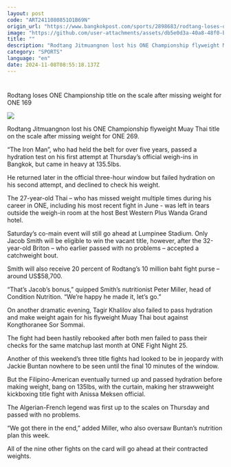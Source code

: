```yaml
---
layout: post
code: "ART2411080851O1B69N"
origin_url: "https://www.bangkokpost.com/sports/2898683/rodtang-loses-one-championship-title-on-the-scale-after-missing-weight-for-one-169"
image: "https://github.com/user-attachments/assets/db5e0d3a-40a8-48f0-b660-53ac2de1f248"
title: ""
description: "Rodtang Jitmuangnon lost his ONE Championship flyweight Muay Thai title on the scale after missing weight for ONE 269."
category: "SPORTS"
language: "en"
date: 2024-11-08T08:55:18.137Z
---
```


# 

Rodtang loses ONE Championship title on the scale after missing weight for ONE 169

![](https://github.com/user-attachments/assets/43a1c9b4-43d9-4f48-a8a1-12cdfa36619e)

Rodtang Jitmuangnon lost his ONE Championship flyweight Muay Thai title on the scale after missing weight for ONE 269.

“The Iron Man”, who had held the belt for over five years, passed a hydration test on his first attempt at Thursday’s official weigh-ins in Bangkok, but came in heavy at 135.5lbs.

He returned later in the official three-hour window but failed hydration on his second attempt, and declined to check his weight.

The 27-year-old Thai – who has missed weight multiple times during his career in ONE, including his most recent fight in June - was left in tears outside the weigh-in room at the host Best Western Plus Wanda Grand hotel. 

Saturday’s co-main event will still go ahead at Lumpinee Stadium. Only Jacob Smith will be eligible to win the vacant title, however, after the 32-year-old Briton – who earlier passed with no problems – accepted a catchweight bout.

Smith will also receive 20 percent of Rodtang’s 10 million baht fight purse – around US$58,700.

“That’s Jacob’s bonus,” quipped Smith’s nutritionist Peter Miller, head of Condition Nutrition. “We’re happy he made it, let’s go.”

On another dramatic evening, Tagir Khalilov also failed to pass hydration and make weight again for his flyweight Muay Thai bout against Kongthoranee Sor Sommai.

The fight had been hastily rebooked after both men failed to pass their checks for the same matchup last month at ONE Fight Night 25.

Another of this weekend’s three title fights had looked to be in jeopardy with Jackie Buntan nowhere to be seen until the final 10 minutes of the window.

But the Filipino-American eventually turned up and passed hydration before making weight, bang on 135lbs, with the curtain, making her strawweight kickboxing title fight with Anissa Meksen official.

The Algerian-French legend was first up to the scales on Thursday and passed with no problems.

“We got there in the end,” added Miller, who also oversaw Buntan’s nutrition plan this week.

All of the nine other fights on the card will go ahead at their contracted weights.